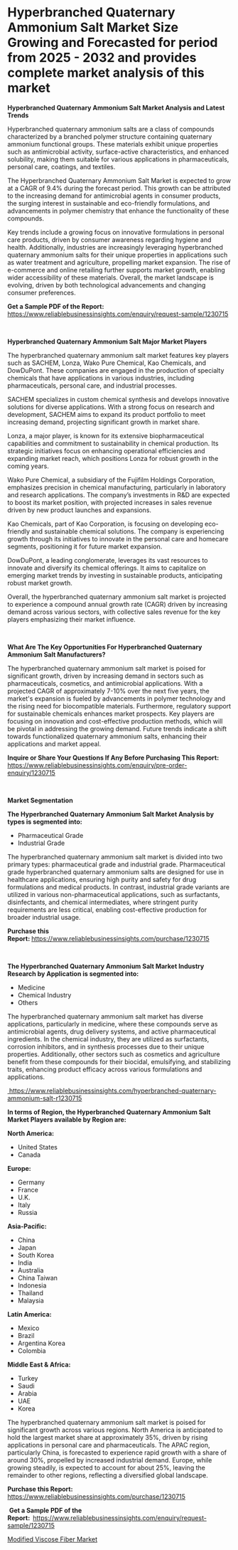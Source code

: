 <p><h1>Hyperbranched Quaternary Ammonium Salt Market Size Growing and Forecasted for period from 2025 - 2032 and provides complete market analysis of this market</h1></p><p><strong>Hyperbranched Quaternary Ammonium Salt Market Analysis and Latest Trends</strong></p>
<p><p>Hyperbranched quaternary ammonium salts are a class of compounds characterized by a branched polymer structure containing quaternary ammonium functional groups. These materials exhibit unique properties such as antimicrobial activity, surface-active characteristics, and enhanced solubility, making them suitable for various applications in pharmaceuticals, personal care, coatings, and textiles.</p><p>The Hyperbranched Quaternary Ammonium Salt Market is expected to grow at a CAGR of 9.4% during the forecast period. This growth can be attributed to the increasing demand for antimicrobial agents in consumer products, the surging interest in sustainable and eco-friendly formulations, and advancements in polymer chemistry that enhance the functionality of these compounds. </p><p>Key trends include a growing focus on innovative formulations in personal care products, driven by consumer awareness regarding hygiene and health. Additionally, industries are increasingly leveraging hyperbranched quaternary ammonium salts for their unique properties in applications such as water treatment and agriculture, propelling market expansion. The rise of e-commerce and online retailing further supports market growth, enabling wider accessibility of these materials. Overall, the market landscape is evolving, driven by both technological advancements and changing consumer preferences.</p></p>
<p><strong>Get a Sample PDF of the Report:&nbsp;</strong> <a href="https://www.reliablebusinessinsights.com/enquiry/request-sample/1230715?utm_campaign=101&utm_medium=2&utm_source=Github&utm_content=ia&utm_term=03022025&utm_id=hyperbranched-quaternary-ammonium-salt">https://www.reliablebusinessinsights.com/enquiry/request-sample/1230715</a></p>
<p>&nbsp;</p>
<p><strong>Hyperbranched Quaternary Ammonium Salt Major Market Players</strong></p>
<p><p>The hyperbranched quaternary ammonium salt market features key players such as SACHEM, Lonza, Wako Pure Chemical, Kao Chemicals, and DowDuPont. These companies are engaged in the production of specialty chemicals that have applications in various industries, including pharmaceuticals, personal care, and industrial processes.</p><p>SACHEM specializes in custom chemical synthesis and develops innovative solutions for diverse applications. With a strong focus on research and development, SACHEM aims to expand its product portfolio to meet increasing demand, projecting significant growth in market share.</p><p>Lonza, a major player, is known for its extensive biopharmaceutical capabilities and commitment to sustainability in chemical production. Its strategic initiatives focus on enhancing operational efficiencies and expanding market reach, which positions Lonza for robust growth in the coming years.</p><p>Wako Pure Chemical, a subsidiary of the Fujifilm Holdings Corporation, emphasizes precision in chemical manufacturing, particularly in laboratory and research applications. The company’s investments in R&D are expected to boost its market position, with projected increases in sales revenue driven by new product launches and expansions.</p><p>Kao Chemicals, part of Kao Corporation, is focusing on developing eco-friendly and sustainable chemical solutions. The company is experiencing growth through its initiatives to innovate in the personal care and homecare segments, positioning it for future market expansion.</p><p>DowDuPont, a leading conglomerate, leverages its vast resources to innovate and diversify its chemical offerings. It aims to capitalize on emerging market trends by investing in sustainable products, anticipating robust market growth.</p><p>Overall, the hyperbranched quaternary ammonium salt market is projected to experience a compound annual growth rate (CAGR) driven by increasing demand across various sectors, with collective sales revenue for the key players emphasizing their market influence.</p></p>
<p>&nbsp;</p>
<p><strong>What Are The Key Opportunities For Hyperbranched Quaternary Ammonium Salt Manufacturers?</strong></p>
<p><p>The hyperbranched quaternary ammonium salt market is poised for significant growth, driven by increasing demand in sectors such as pharmaceuticals, cosmetics, and antimicrobial applications. With a projected CAGR of approximately 7-10% over the next five years, the market's expansion is fueled by advancements in polymer technology and the rising need for biocompatible materials. Furthermore, regulatory support for sustainable chemicals enhances market prospects. Key players are focusing on innovation and cost-effective production methods, which will be pivotal in addressing the growing demand. Future trends indicate a shift towards functionalized quaternary ammonium salts, enhancing their applications and market appeal.</p></p>
<p><strong>Inquire or Share Your Questions If Any Before Purchasing This Report:</strong> <a href="https://www.reliablebusinessinsights.com/enquiry/pre-order-enquiry/1230715?utm_campaign=101&utm_medium=2&utm_source=Github&utm_content=ia&utm_term=03022025&utm_id=hyperbranched-quaternary-ammonium-salt">https://www.reliablebusinessinsights.com/enquiry/pre-order-enquiry/1230715</a></p>
<p>&nbsp;</p>
<p><strong>Market Segmentation</strong></p>
<p><strong>The Hyperbranched Quaternary Ammonium Salt Market Analysis by types is segmented into:</strong></p>
<p><ul><li>Pharmaceutical Grade</li><li>Industrial Grade</li></ul></p>
<p><p>The hyperbranched quaternary ammonium salt market is divided into two primary types: pharmaceutical grade and industrial grade. Pharmaceutical grade hyperbranched quaternary ammonium salts are designed for use in healthcare applications, ensuring high purity and safety for drug formulations and medical products. In contrast, industrial grade variants are utilized in various non-pharmaceutical applications, such as surfactants, disinfectants, and chemical intermediates, where stringent purity requirements are less critical, enabling cost-effective production for broader industrial usage.</p></p>
<p><strong>Purchase this Report:&nbsp;</strong><a href="https://www.reliablebusinessinsights.com/purchase/1230715?utm_campaign=101&utm_medium=2&utm_source=Github&utm_content=ia&utm_term=03022025&utm_id=hyperbranched-quaternary-ammonium-salt">https://www.reliablebusinessinsights.com/purchase/1230715</a></p>
<p>&nbsp;</p>
<p><strong>The Hyperbranched Quaternary Ammonium Salt Market Industry Research by Application is segmented into:</strong></p>
<p><ul><li>Medicine</li><li>Chemical Industry</li><li>Others</li></ul></p>
<p><p>The hyperbranched quaternary ammonium salt market has diverse applications, particularly in medicine, where these compounds serve as antimicrobial agents, drug delivery systems, and active pharmaceutical ingredients. In the chemical industry, they are utilized as surfactants, corrosion inhibitors, and in synthesis processes due to their unique properties. Additionally, other sectors such as cosmetics and agriculture benefit from these compounds for their biocidal, emulsifying, and stabilizing traits, enhancing product efficacy across various formulations and applications.</p></p>
<p><a href="https://www.reliablebusinessinsights.com/hyperbranched-quaternary-ammonium-salt-r1230715?utm_campaign=101&utm_medium=2&utm_source=Github&utm_content=ia&utm_term=03022025&utm_id=hyperbranched-quaternary-ammonium-salt">&nbsp;https://www.reliablebusinessinsights.com/hyperbranched-quaternary-ammonium-salt-r1230715</a></p>
<p><strong>In terms of Region, the Hyperbranched Quaternary Ammonium Salt Market Players available by Region are:</strong></p>
<p>
    <p> <strong> North America: </strong>
        <ul>
            <li>United States</li>
            <li>Canada</li>
        </ul>
        </p> 
    <p> <strong> Europe: </strong>
        <ul>
            <li>Germany</li>
            <li>France</li>
            <li>U.K.</li>
            <li>Italy</li>
            <li>Russia</li>
        </ul>
        </p> 
    <p> <strong> Asia-Pacific: </strong>
        <ul>
            <li>China</li>
            <li>Japan</li>
            <li>South Korea</li>
            <li>India</li>
            <li>Australia</li>
            <li>China Taiwan</li>
            <li>Indonesia</li>
            <li>Thailand</li>
            <li>Malaysia</li>
        </ul>
        </p> 
    <p> <strong> Latin America: </strong>
        <ul>
            <li>Mexico</li>
            <li>Brazil</li>
            <li>Argentina Korea</li>
            <li>Colombia</li>
        </ul>
        </p> 
    <p> <strong> Middle East & Africa: </strong>
        <ul>
            <li>Turkey</li>
            <li>Saudi</li>
            <li>Arabia</li>
            <li>UAE</li>
            <li>Korea</li>
        </ul>
    </p>
    </p>
<p><p>The hyperbranched quaternary ammonium salt market is poised for significant growth across various regions. North America is anticipated to hold the largest market share at approximately 35%, driven by rising applications in personal care and pharmaceuticals. The APAC region, particularly China, is forecasted to experience rapid growth with a share of around 30%, propelled by increased industrial demand. Europe, while growing steadily, is expected to account for about 25%, leaving the remainder to other regions, reflecting a diversified global landscape.</p></p>
<p><strong>Purchase this Report: </strong><a href="https://www.reliablebusinessinsights.com/purchase/1230715?utm_campaign=101&utm_medium=2&utm_source=Github&utm_content=ia&utm_term=03022025&utm_id=hyperbranched-quaternary-ammonium-salt">https://www.reliablebusinessinsights.com/purchase/1230715</a></p>
<p>&nbsp;<strong>Get a Sample PDF of the Report:&nbsp;&nbsp;</strong><a href="https://www.reliablebusinessinsights.com/enquiry/request-sample/1230715?utm_campaign=101&utm_medium=2&utm_source=Github&utm_content=ia&utm_term=03022025&utm_id=hyperbranched-quaternary-ammonium-salt">https://www.reliablebusinessinsights.com/enquiry/request-sample/1230715</a></p>
<p><strong></strong></p>
<p><p><a href="https://github.com/ivetasyizhi/Market-Research-Report-List-1/blob/main/modified-viscose-fiber-market.md?utm_campaign=101&utm_medium=2&utm_source=Github&utm_content=ia&utm_term=03022025&utm_id=hyperbranched-quaternary-ammonium-salt">Modified Viscose Fiber Market</a></p></p>